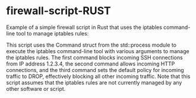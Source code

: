 # firewall-script-RUST

Example of a simple firewall script in Rust that uses the iptables command-line tool to manage iptables rules:

This script uses the Command struct from the std::process module to execute the iptables command-line tool with various arguments to manage the iptables rules. The first command blocks incoming SSH connections from IP address 1.2.3.4, the second command allows incoming HTTP connections, and the third command sets the default policy for incoming traffic to DROP, effectively blocking all other incoming traffic. Note that this script assumes that the iptables rules are not currently managed by any other software or script.




